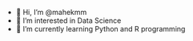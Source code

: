 - 👋 Hi, I’m @mahekmm
- 👀 I’m interested in Data Science 
- 🌱 I’m currently learning Python and R programming 

<!---
mahekmm/mahekmm is a ✨ special ✨ repository because its `README.md` (this file) appears on your GitHub profile.
You can click the Preview link to take a look at your changes.
--->
